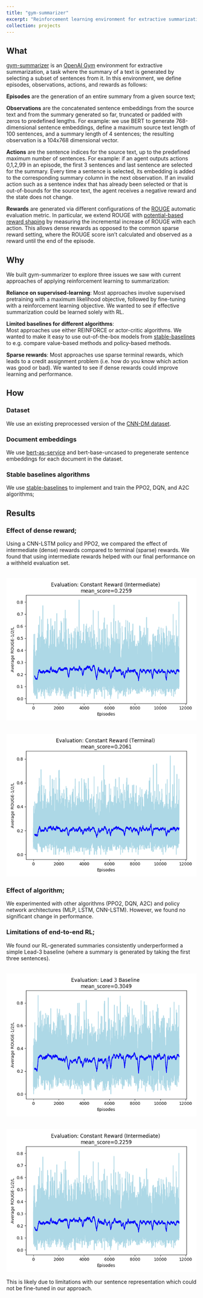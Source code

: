 ```yaml
---
title: "gym-summarizer"
excerpt: "Reinforcement learning environment for extractive summarization"
collection: projects
---
```

## What
[gym-summarizer](https://github.com/amr-amr/gym-summarizer) is an 
[OpenAI Gym](https://gym.openai.com/) environment for extractive summarization, 
a task where the summary of a text is generated by selecting a subset of sentences from it. 
In this environment, we define episodes, observations, actions, and rewards as follows:


__Episodes__ are the generation of an entire summary from a given source text;

__Observations__ are the concatenated sentence embeddings from the source text 
and from the summary generated so far, truncated or padded with zeros to 
predefined lengths. For example: we use BERT to generate 768-dimensional 
sentence embeddings, define a maximum source text length of 100 sentences, 
and a summary length of 4 sentences; the resulting observation is a 104x768 
dimensional vector.

__Actions__ are the sentence indices for the source text, up to the predefined 
maximum number of sentences. For example: if an agent outputs actions 0,1,2,99 
in an episode, the first 3 sentences and last sentence are selected for the summary. 
Every time a sentence is selected, its embedding is added to the corresponding 
summary column in the next observation. If an invalid action such as a sentence 
index that has already been selected or that is out-of-bounds for the source text, 
the agent receives a negative reward and the state does not change. 


__Rewards__ are generated via different configurations of the 
[ROUGE](https://rxnlp.com/how-rouge-works-for-evaluation-of-summarization-tasks/) 
automatic evaluation metric. In particular, we extend ROUGE with 
[potential-based reward shaping](https://www-users.cs.york.ac.uk/~devlin/presentations/pbrs-tut.pdf) 
by measuring the incremental increase of ROUGE with each action. 
This allows dense rewards as opposed to the common sparse reward setting, 
where the ROUGE score isn’t calculated and observed as a reward until the end of the episode. 

## Why
We built gym-summarizer to explore three issues we saw with current approaches 
of applying reinforcement learning to summarization:  


__Reliance on supervised-learning__:
Most approaches involve supervised pretraining with a maximum 
likelihood objective, followed by fine-tuning with a reinforcement learning 
objective. We wanted to see if effective summarization could be learned solely with RL.

__Limited baselines for different algorithms__:  
Most approaches use either REINFORCE or actor-critic algorithms. 
We wanted to make it easy to use out-of-the-box models from 
[stable-baselines](https://github.com/hill-a/stable-baselines) 
to e.g. compare value-based methods and policy-based methods.

__Sparse rewards__:
Most approaches use sparse terminal rewards, 
which leads to a credit assignment problem 
(i.e. how do you know which action was good or bad). 
We wanted to see if dense rewards could improve learning and performance.


## How
### Dataset
We use an existing preprocessed version of the [CNN-DM dataset](https://github.com/JafferWilson/Process-Data-of-CNN-DailyMail).

### Document embeddings
We use [bert-as-service](https://github.com/hanxiao/bert-as-service) and bert-base-uncased to pregenerate sentence embeddings for each document in the dataset.
### Stable baselines algorithms
We use [stable-baselines](https://github.com/hill-a/stable-baselines) to implement and train the PPO2, DQN, and A2C algorithms;


## Results
### Effect of dense reward;
Using a CNN-LSTM policy and PPO2, we compared the effect of intermediate (dense)
rewards compared to terminal (sparse) rewards. We found that using intermediate rewards
helped with our final performance on a withheld evaluation set.

<br/><img src='/images/projects/gym-summarizer/intermediate.png'>  

<br/><img src='/images/projects/gym-summarizer/terminal.png'>  

### Effect of algorithm;
We experimented with other algorithms (PPO2, DQN, A2C) 
and policy network architectures (MLP, LSTM, CNN-LSTM). 
However, we found no significant change in performance.

### Limitations of end-to-end RL;
We found our RL-generated summaries consistently underperformed a simple Lead-3 baseline
(where a summary is generated by taking the first three sentences).  

<br/><img src='/images/projects/gym-summarizer/lead3.png'>

<br/><img src='/images/projects/gym-summarizer/intermediate.png'>

This is likely due to limitations with our sentence representation which could
not be fine-tuned in our approach.




